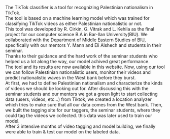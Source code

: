 The TikTok classifier is a tool for recognizing Palestinian nationalism in TikTok.  
The tool is based on a machine learning model which was trained for classifying TikTok videos as either Palestinian nationalistic or not.  
This tool was developed by R. Cirkin, G. Vitrak and L. Kehila as the final project for our computer science B.A in Bar-Ilan University(BIU). We collaborated with the Department of Middle Eastern Studies of BIU, specifically with our mentors Y. Mann and Eli Alshech and students in their seminar.  
Thanks to their guidance and the hard work of the seminar students who helped us a lot along the way, our model achived great performance.  
The tool and its results are now available in this website. Now, using our tool we can follow Palestinian nationalistic users, monitor their videos and predict nationalistic waves in the West bank before they burst.  
At first, we had to define Palestinian nationalism and characterize the kinds of videos we should be looking out for. After discussing this with the seminar students and our mentors we got a green light to start collecting data (users, videos, etc...) from Tiktok, we created a location analyzer which tries to make sure that all our data comes from the West bank. Then, we built the tagging site for our taggers, the seminar students, where they could tag the videos we collected. this data was later used to train our model.  
After 3 intensive months of video tagging and model building, we finally were able to train & test our model on the labeled data.  

